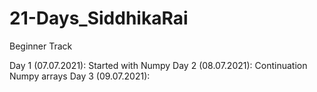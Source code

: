 # 21-Days_SiddhikaRai
Beginner Track

Day 1 (07.07.2021): Started with Numpy 
Day 2 (08.07.2021): Continuation Numpy arrays
Day 3 (09.07.2021):
